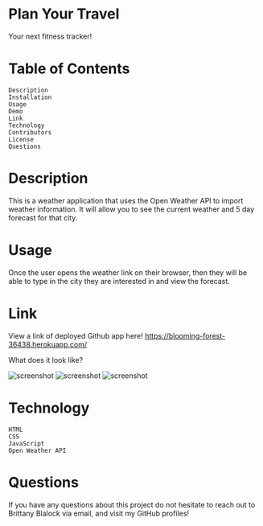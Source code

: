 # Plan Your Travel

Your next fitness tracker!

# Table of Contents

    Description
    Installation
    Usage
    Demo
    Link
    Technology
    Contributors
    License
    Questions

# Description

This is a weather application that uses the Open Weather API to import weather information. It will allow you to see the current weather and 5 day forecast for that city. 


# Usage

Once the user opens the weather link on their browser, then they will be able to type in the city they are interested in and view the forecast. 

# Link

View a link of deployed Github app here! 
https://blooming-forest-36438.herokuapp.com/

What does it look like? 

![screenshot](./assets/Screen%20Shot%202022-11-01%20at%201.30.44%20PM.png)
![screenshot](./assets/Screen%20Shot%202022-11-01%20at%201.45.08%20PM.png)
![screenshot](./assets/Screen%20Shot%202022-11-01%20at%201.34.13%20PM.png)

# Technology

    HTML
    CSS
    JavaScript
    Open Weather API 

# Questions

If you have any questions about this project do not hesitate to reach out to Brittany Blalock via email, and visit my GitHub profiles!
